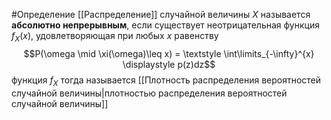 #Определение 
[[Распределение]] случайной величины $X$ называется **абсолютно непрерывным**,  если существует неотрицательная функция $f_X(x)$, удовлетворяющая при любых $x$ равенству $$P(\omega \mid \xi(\omega)\leq x) = \textstyle \int\limits_{-\infty}^{x} \displaystyle p(z)dz$$функция  $f_X$ тогда называется [[Плотность распределения вероятностей случайной величины|плотностью распределения вероятностей случайной величины]]

